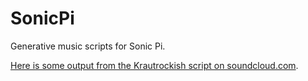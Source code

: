 # SonicPi
Generative music scripts for Sonic Pi.

[Here is some output from the Krautrockish script on soundcloud.com](https://soundcloud.com/stevecvar/krautrockish).
